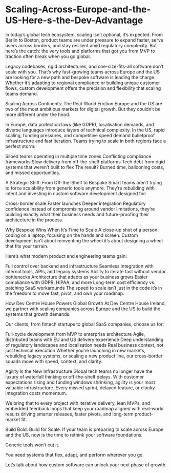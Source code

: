 # Scaling-Across-Europe-and-the-US-Here-s-the-Dev-Advantage

In today’s global tech ecosystem, scaling isn’t optional, it’s expected. From Berlin to Boston, product teams are under pressure to expand faster, serve users across borders, and stay resilient amid regulatory complexity. But here’s the catch: the very tools and platforms that got you from MVP to traction often break when you go global.

Legacy codebases, rigid architectures, and one-size-fits-all software don’t scale with you. That’s why fast-growing teams across Europe and the US are looking for a new path and bespoke software is leading the charge. Whether it’s adapting to regional compliance or building unique customer flows, custom development offers the precision and flexibility that scaling teams demand.

Scaling Across Continents: The Real-World Friction
Europe and the US are two of the most ambitious markets for digital growth. But they couldn’t be more different under the hood.

In Europe, data protection laws (like GDPR), localisation demands, and diverse languages introduce layers of technical complexity.
In the US, rapid scaling, funding pressures, and competitive speed demand bulletproof infrastructure and fast iteration.
Teams trying to scale in both regions face a perfect storm:

Siloed teams operating in multiple time zones
Conflicting compliance frameworks
Slow delivery from off-the-shelf platforms
Tech debt from rigid systems that weren’t built to flex
The result? Burned time, ballooning costs, and missed opportunities.

A Strategic Shift: From Off-the-Shelf to Bespoke
Smart teams aren’t trying to force scalability from generic tools anymore.
They’re rebuilding with intent and investing in custom software development designed for:

Cross-border scale
Faster launches
Deeper integration
Regulatory confidence
Instead of compromising around vendor limitations, they’re building exactly what their business needs and future-proofing their architecture in the process.

Why Bespoke Wins When It’s Time to Scale
A close-up shot of a person coding on a laptop, focusing on the hands and screen.
Custom development isn’t about reinventing the wheel it’s about designing a wheel that fits your terrain.

Here’s what modern product and engineering teams gain:

Full control over backend and infrastructure
Seamless integration with internal tools, APIs, and legacy systems
Ability to iterate fast without vendor bottlenecks
Architecture that adapts as your business grows
Easier compliance with GDPR, HIPAA, and more
Long-term cost efficiency vs. patching SaaS workarounds
The speed to scale isn’t just in the code it’s in the freedom to move fast, pivot, and own your roadmap.

How Dev Centre House Powers Global Growth
At Dev Centre House Ireland, we partner with scaling companies across Europe and the US to build the systems that growth demands.

Our clients, from fintech startups to global SaaS companies, choose us for:

Full-cycle development from MVP to enterprise architecture
Agile, distributed teams with EU and US delivery experience
Deep understanding of regulatory landscapes and localisation needs
Real business context, not just technical execution
Whether you’re launching in new markets, rebuilding legacy systems, or scaling a new product line, our cross-border squads move with speed, context, and clarity.

Agility Is the New Infrastructure
Global tech teams no longer have the luxury of waterfall thinking or off-the-shelf delays. With customer expectations rising and funding windows shrinking, agility is your most valuable infrastructure. Every missed sprint, delayed feature, or clunky integration costs momentum.

We bring that to every project with iterative delivery, lean MVPs, and embedded feedback loops that keep your roadmap aligned with real-world results driving smarter releases, faster pivots, and long-term product-market fit.

Build Bold. Build for Scale.
If your team is preparing to scale across Europe and the US, now is the time to rethink your software foundations.

Generic tools won’t cut it.

You need systems that flex, adapt, and perform wherever you go.

Let’s talk about how custom software can unlock your next phase of growth.
